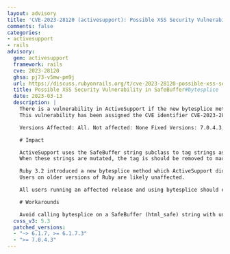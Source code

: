 ```yaml
---
layout: advisory
title: 'CVE-2023-28120 (activesupport): Possible XSS Security Vulnerability in SafeBuffer#bytesplice'
comments: false
categories:
- activesupport
- rails
advisory:
  gem: activesupport
  framework: rails
  cve: 2023-28120
  ghsa: pj73-v5mw-pm9j
  url: https://discuss.rubyonrails.org/t/cve-2023-28120-possible-xss-security-vulnerability-in-safebuffer-bytesplice/82469
  title: Possible XSS Security Vulnerability in SafeBuffer#bytesplice
  date: 2023-03-13
  description: |
    There is a vulnerability in ActiveSupport if the new bytesplice method is called on a SafeBuffer with untrusted user input.
    This vulnerability has been assigned the CVE identifier CVE-2023-28120.

    Versions Affected: All. Not affected: None Fixed Versions: 7.0.4.3, 6.1.7.3

    # Impact

    ActiveSupport uses the SafeBuffer string subclass to tag strings as html_safe after they have been sanitized.
    When these strings are mutated, the tag is should be removed to mark them as no longer being html_safe.

    Ruby 3.2 introduced a new bytesplice method which ActiveSupport did not yet understand to be a mutation.
    Users on older versions of Ruby are likely unaffected.

    All users running an affected release and using bytesplice should either upgrade or use one of the workarounds immediately.

    # Workarounds

    Avoid calling bytesplice on a SafeBuffer (html_safe) string with untrusted user input.
  cvss_v3: 5.3
  patched_versions:
  - "~> 6.1.7, >= 6.1.7.3"
  - ">= 7.0.4.3"
---
```


